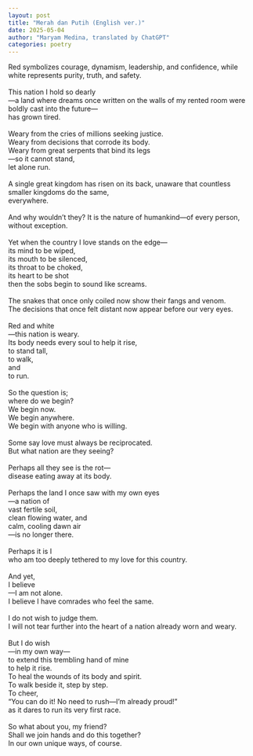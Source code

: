 ```yaml
---
layout: post
title: "Merah dan Putih (English ver.)"
date: 2025-05-04
author: "Maryam Medina, translated by ChatGPT"
categories: poetry
---
```


Red symbolizes courage, dynamism, leadership, and confidence, while <br>
white represents purity, truth, and safety.<br>
<br>
This nation I hold so dearly<br>
—a land where dreams once written on the walls of my rented room were boldly cast into the future—<br>
has grown tired.<br>
<br>
Weary from the cries of millions seeking justice. <br>
Weary from decisions that corrode its body. <br>
Weary from great serpents that bind its legs<br>
—so it cannot stand, <br>
let alone run.<br>
<br>
A single great kingdom has risen on its back, unaware that countless smaller kingdoms do the same, <br>
everywhere.<br>
<br>
And why wouldn’t they? It is the nature of humankind—of every person, <br>
without exception.<br>
<br>
Yet when the country I love stands on the edge—<br>
its mind to be wiped, <br>
its mouth to be silenced, <br>
its throat to be choked, <br>
its heart to be shot<br>
then the sobs begin to sound like screams. <br>
<br>
The snakes that once only coiled now show their fangs and venom. <br>
The decisions that once felt distant now appear before our very eyes.<br>
<br>
Red and white<br>
—this nation is weary. <br>
Its body needs every soul to help it rise, <br>
to stand tall, <br>
to walk, <br>
and <br>
to run.<br>
<br>
So the question is;<br>
where do we begin? <br>
We begin now. <br>
We begin anywhere. <br>
We begin with anyone who is willing.<br>
<br>
Some say love must always be reciprocated. <br>
But what nation are they seeing?<br>
<br>
Perhaps all they see is the rot—<br>
disease eating away at its body.<br>
<br>
Perhaps the land I once saw with my own eyes<br>
—a nation of <br>
vast fertile soil, <br>
clean flowing water, and <br>
calm, cooling dawn air<br>
—is no longer there.<br>
<br>
Perhaps it is I <br>
who am too deeply tethered to my love for this country.<br>
<br>
And yet, <br>
I believe<br>
—I am not alone. <br>
I believe I have comrades who feel the same.<br>
<br>
I do not wish to judge them. <br>
I will not tear further into the heart of a nation already worn and weary.<br>
<br>
But I do wish<br>
—in my own way—<br>
to extend this trembling hand of mine<br> 
to help it rise.<br>
To heal the wounds of its body and spirit. <br>
To walk beside it, step by step. <br>
To cheer, <br>
“You can do it! No need to rush—I’m already proud!” <br>
as it dares to run its very first race.<br>
<br>
So what about you, my friend? <br>
Shall we join hands and do this together? <br>
In our own unique ways, of course.<br>